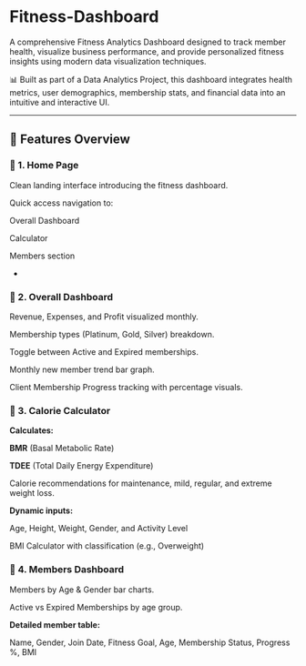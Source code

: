 # Fitness-Dashboard

A comprehensive Fitness Analytics Dashboard designed to track member health, visualize business performance, and provide personalized fitness insights using modern data visualization techniques.

📊 Built as part of a Data Analytics Project, this dashboard integrates health metrics, user demographics, membership stats, and financial data into an intuitive and interactive UI.

---

## 📌 **Features Overview**

### 📍 1. **Home Page**

Clean landing interface introducing the fitness dashboard.

Quick access navigation to:

Overall Dashboard

Calculator

Members section

-

### 📍 2. **Overall Dashboard**


Revenue, Expenses, and Profit visualized monthly.

Membership types (Platinum, Gold, Silver) breakdown.

Toggle between Active and Expired memberships.

Monthly new member trend bar graph.

Client Membership Progress tracking with percentage visuals.


### 📍 3. **Calorie Calculator**


**Calculates:**

**BMR** (Basal Metabolic Rate)

**TDEE** (Total Daily Energy Expenditure)

Calorie recommendations for maintenance, mild, regular, and extreme weight loss.

**Dynamic inputs:**

Age, Height, Weight, Gender, and Activity Level

BMI Calculator with classification (e.g., Overweight)


### 📍 4. **Members Dashboard**

Members by Age & Gender bar charts.

Active vs Expired Memberships by age group.

**Detailed member table:**

Name, Gender, Join Date, Fitness Goal, Age, Membership Status, Progress %, BMI
